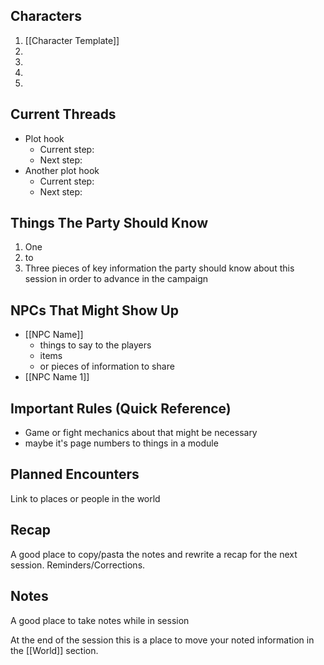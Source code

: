 ## Characters
1. [[Character Template]]
2.
3.
4.
5.

## Current Threads
- Plot hook
	- Current step: 
	- Next step: 
- Another plot hook
	- Current step: 
	- Next step: 

## Things The Party Should Know
1. One 
2. to
3. Three pieces of key information the party should know about this session in order to advance in the campaign

## NPCs That Might Show Up
- [[NPC Name]]
	- things to say to the players
	- items
	- or pieces of information to share
- [[NPC Name 1]]

## Important Rules (Quick Reference)
- Game or fight mechanics about that might be necessary
- maybe it's page numbers to things in a module

## Planned Encounters
Link to places or people in the world

## Recap
A good place to copy/pasta the notes and rewrite a recap for the next session.
Reminders/Corrections.

## Notes
A good place to take notes while in session

At the end of the session this is a place to move your noted information in the [[World]] section.